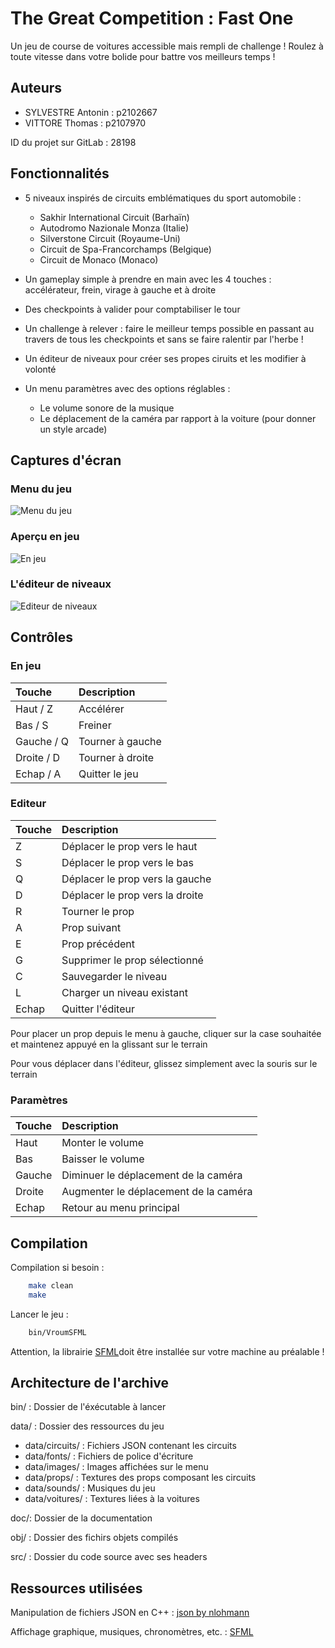 
# The Great Competition : Fast One

Un jeu de course de voitures accessible mais rempli de challenge !
Roulez à toute vitesse dans votre bolide pour battre vos meilleurs temps !
## Auteurs

- SYLVESTRE Antonin : p2102667
- VITTORE Thomas : p2107970

ID du projet sur GitLab : 28198
## Fonctionnalités

- 5 niveaux inspirés de circuits emblématiques du sport automobile : 
    - Sakhir International Circuit (Barhaïn)
    - Autodromo Nazionale Monza (Italie)
    - Silverstone Circuit (Royaume-Uni)
    - Circuit de Spa-Francorchamps (Belgique)
    - Circuit de Monaco (Monaco)

- Un gameplay simple à prendre en main avec les 4 touches : accélérateur, frein, virage à gauche et à droite
- Des checkpoints à valider pour comptabiliser le tour
- Un challenge à relever : faire le meilleur temps possible en passant au travers de tous les checkpoints et sans se faire ralentir par l'herbe !
- Un éditeur de niveaux pour créer ses propes ciruits et les modifier à volonté
- Un menu paramètres avec des options réglables :
    - Le volume sonore de la musique
    - Le déplacement de la caméra par rapport à la voiture (pour donner un style arcade)
## Captures d'écran

### Menu du jeu
![Menu du jeu](https://media.discordapp.net/attachments/889998716067545098/1102586847168823336/menu.png?width=1247&height=686)

### Aperçu en jeu
![En jeu](https://media.discordapp.net/attachments/889998716067545098/1102586846883631196/jeu.png?width=1247&height=686)

### L'éditeur de niveaux
![Editeur de niveaux](https://media.discordapp.net/attachments/889998716067545098/1102586846543880222/editeur.png?width=1247&height=686)
## Contrôles

### En jeu

| Touche | Description                |
| :-------- | :------------------------- |
| Haut / Z | Accélérer |
| Bas / S | Freiner |
| Gauche / Q | Tourner à gauche |
| Droite / D | Tourner à droite |
| Echap / A | Quitter le jeu |

### Editeur

| Touche | Description                |
| :-------- | :------------------------- |
| Z | Déplacer le prop vers le haut |
| S | Déplacer le prop vers le bas |
| Q | Déplacer le prop vers la gauche |
| D | Déplacer le prop vers la droite |
| R | Tourner le prop |
| A | Prop suivant |
| E | Prop précédent |
| G | Supprimer le prop sélectionné |
| C | Sauvegarder le niveau |
| L | Charger un niveau existant |
| Echap | Quitter l'éditeur |

Pour placer un prop depuis le menu à gauche, cliquer sur la case souhaitée et maintenez appuyé en la glissant sur le terrain

Pour vous déplacer dans l'éditeur, glissez simplement avec la souris sur le terrain

### Paramètres

| Touche | Description                |
| :-------- | :------------------------- |
| Haut | Monter le volume |
| Bas | Baisser le volume |
| Gauche | Diminuer le déplacement de la caméra |
| Droite | Augmenter le déplacement de la caméra |
| Echap | Retour au menu principal |

## Compilation

Compilation si besoin :
```bash
    make clean
    make
```

Lancer le jeu :
```bash
    bin/VroumSFML
```

Attention, la librairie [SFML](https://www.sfml-dev.org/index-fr.php)doit être installée sur votre machine au préalable !
## Architecture de l'archive

bin/ : Dossier de l'éxécutable à lancer

data/ : Dossier des ressources du jeu

  - data/circuits/ : Fichiers JSON contenant les circuits
  - data/fonts/ : Fichiers de police d'écriture
  - data/images/ : Images affichées sur le menu
  - data/props/ : Textures des props composant les circuits
  - data/sounds/ : Musiques du jeu
  - data/voitures/ : Textures liées à la voitures

doc/: Dossier de la documentation

obj/ : Dossier des fichirs objets compilés

src/ : Dossier du code source avec ses headers
## Ressources utilisées

Manipulation de fichiers JSON en C++ : [json by nlohmann](https://github.com/nlohmann/json)

Affichage graphique, musiques, chronomètres, etc. :  [SFML](https://www.sfml-dev.org/index-fr.php)